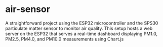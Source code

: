 # air-sensor
A straightforward project using the ESP32 microcontroller and the SPS30 particulate matter sensor to monitor air quality. This setup hosts a web server on the ESP32 that serves a real-time dashboard displaying PM1.0, PM2.5, PM4.0, and PM10.0 measurements using Chart.js
